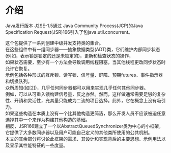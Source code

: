 介绍
====

Java发行版本 J2SE-1.5通过 Java Community Process(JCP)的Java Specification Request(JSR)166引入了包java.util.concurrent。

这个包提供了一系列创建中级并发支持类的集合。<br>
在这些组件中有一组同步器——抽象数据类型(ADT)类，它们维护内部同步状态(例如，表示锁是锁定的还是未锁定的)，更新和检查状态的操作，<br>
如果状态需要，至少有一个方法会导致调用线程阻塞，当其他线程更改同步状态时允许它恢复。<br>
示例包括各种形式的互斥锁、读写锁、信号量、屏障、预期futures、事件指示器和切换队列。<br>
众所周知(如[2])，几乎任何同步器都可以用来实现几乎任何其他同步器。<br>
例如，可以从可重入锁构建信号量，反之亦然。然而，这样做通常需要足够的复杂性、开销和灵活性，充其量只能成为二流的项目选择。此外，它在概念上没有吸引力。<br>
如果这些构造在本质上没有一个比其他构造更简洁，那么开发人员不应该被迫任意选择其中一个来作为构建其他构造的基础。<br>
相反，JSR166建立了一个以AbstractQueuedSynchronizer类为中心的小框架，它提供了大多数同步器以及用户可能自己定义的其他类所使用的公共机制。<br>
本文的其余部分将讨论此框架的需求、其设计和实现背后的主要思想、示例用法以及显示其性能特征的一些度量。<br>
